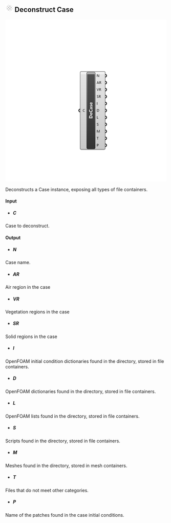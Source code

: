 ## ![](../../images/icons/Deconstruct_Case.png) Deconstruct Case

![](../../images/components/Deconstruct_Case.png)

Deconstructs a Case instance, exposing all types of file containers.

#### Input
* ##### C 
Case to deconstruct.

#### Output
* ##### N
Case name.
* ##### AR
Air region in the case
* ##### VR
Vegetation regions in the case
* ##### SR
Solid regions in the case
* ##### I
OpenFOAM initial condition dictionaries found in the directory, stored in file containers.
* ##### D
OpenFOAM dictionaries found in the directory, stored in file containers.
* ##### L
OpenFOAM lists found in the directory, stored in file containers.
* ##### S
Scripts found in the directory, stored in file containers.
* ##### M
Meshes found in the directory, stored in mesh containers.
* ##### T
Files that do not meet other categories.
* ##### P
Name of the patches found in the case initial conditions.